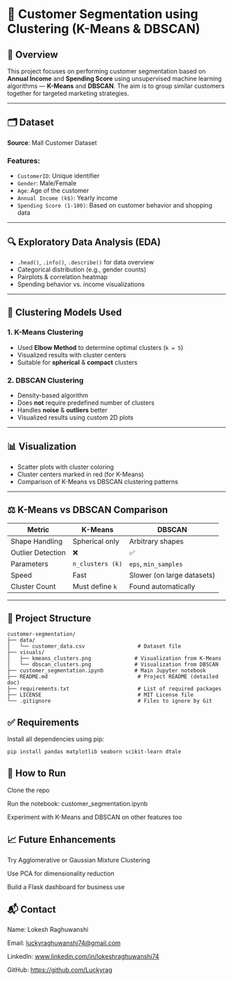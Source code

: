 # 🧠 Customer Segmentation using Clustering (K-Means & DBSCAN)

## 📌 Overview
This project focuses on performing customer segmentation based on **Annual Income** and **Spending Score** using unsupervised machine learning algorithms — **K-Means** and **DBSCAN**. The aim is to group similar customers together for targeted marketing strategies.

---

## 🗂️ Dataset
**Source**: Mall Customer Dataset

### Features:
- `CustomerID`: Unique identifier  
- `Gender`: Male/Female  
- `Age`: Age of the customer  
- `Annual Income (k$)`: Yearly income  
- `Spending Score (1-100)`: Based on customer behavior and shopping data  

---

## 🔍 Exploratory Data Analysis (EDA)
- `.head()`, `.info()`, `.describe()` for data overview  
- Categorical distribution (e.g., gender counts)  
- Pairplots & correlation heatmap  
- Spending behavior vs. income visualizations  

---

## 🤖 Clustering Models Used

### 1. K-Means Clustering
- Used **Elbow Method** to determine optimal clusters (`k = 5`)  
- Visualized results with cluster centers  
- Suitable for **spherical** & **compact** clusters  

### 2. DBSCAN Clustering
- Density-based algorithm  
- Does **not** require predefined number of clusters  
- Handles **noise** & **outliers** better  
- Visualized results using custom 2D plots  

---

## 📊 Visualization
- Scatter plots with cluster coloring  
- Cluster centers marked in red (for K-Means)  
- Comparison of K-Means vs DBSCAN clustering patterns  

---

## ⚖️ K-Means vs DBSCAN Comparison

| Metric           | K-Means             | DBSCAN                    |
|------------------|---------------------|----------------------------|
| Shape Handling   | Spherical only      | Arbitrary shapes          |
| Outlier Detection| ❌                  | ✅                         |
| Parameters       | `n_clusters (k)`    | `eps`, `min_samples`      |
| Speed            | Fast                | Slower (on large datasets)|
| Cluster Count    | Must define `k`     | Found automatically       |

---

## 📁 Project Structure
```text
customer-segmentation/
├── data/
│   └── customer_data.csv                 # Dataset file
├── visuals/
│   ├── kmeans_clusters.png              # Visualization from K-Means
│   └── dbscan_clusters.png              # Visualization from DBSCAN
├── customer_segmentation.ipynb          # Main Jupyter notebook
├── README.md                             # Project README (detailed doc)
├── requirements.txt                      # List of required packages
├── LICENSE                               # MIT License file
└── .gitignore                            # Files to ignore by Git
```

## ✅ Requirements

Install all dependencies using pip:

```bash
pip install pandas matplotlib seaborn scikit-learn dtale
```
## 🚀 How to Run
Clone the repo

Run the notebook: customer_segmentation.ipynb

Experiment with K-Means and DBSCAN on other features too

## 📈 Future Enhancements
Try Agglomerative or Gaussian Mixture Clustering

Use PCA for dimensionality reduction

Build a Flask dashboard for business use

## 📬 Contact
Name: Lokesh Raghuwanshi

Email: luckyraghuwanshi74@gmail.com

LinkedIn: www.linkedin.com/in/lokeshraghuwanshi74

GitHub: https://github.com/Luckyrag
